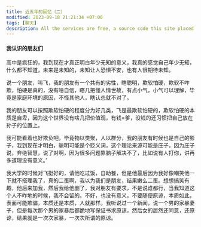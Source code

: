 ```yaml
---
title: 近五年的回忆（二）
modified: 2023-09-18 21:21:34 +07:00
tags: [聊天]
description: All the services are free, a source code this site placed on github repository and intergration with netlify service, another service that you can use is github page for hosting your own static site.
---
```


####  我认识的朋友们

高中是疯狂的，我到现在才真正明白年少无知的意义，我真的感觉自己年少无知，什么都不知道，未来是未知的，未知让人恐惧不安，也有人很期待未知。

说一个朋友，叫飞，我的朋友有一个共有的劣性，瞎聪明，欺软怕硬，欺软不咋欺，怕硬是真的，没有啥自信，瞎几把懂人情世故，有点小气，小气可以理解，毕竟是家庭环境的原因，不怪其他人，瞎认怂就不对了。

我的朋友可以按照欺软怕硬的程度分为好几类，飞是最欺软怕硬的，欺软怕硬的本质是自卑，因为这个世界没有啥几把价值观，有钱=爹，没钱的还习惯把自己放在孙子的位置上。

我可能看着也好欺负吧，毕竟物以类聚，人以群分，我的朋友有时候也是自己的影子，我到现在才明白，聪明可能是个贬义词，这个理论来源可能是庄子，因为庄子说，弃绝智慧，说了对啊，因为很多问题靠脑子解决不了，比如说有人打你，讲再多道理没有意义。’

我大学的时候对飞挺好的，请他吃过饭，自助餐，但是他最后因为我好像嘲笑他一下就不搭理我了，真的二蛋啊，我以为我们是朋友，结果嫩么二蛋。想想搞笑有趣，他后来加我，然后我给他删了，我对朋友有要求，不是说谁都行，当我知道这个人不咋地的时候，我不会留的。不好，也没有意义。不要随便原谅，本质如此，表面可能欺骗，本质还是本质，人就那样。我听说过一个新闻，说一个男的家暴妻子，但是每次那个男的家暴后都跪地写保证书求原谅，然后女的居然还同意，还原谅，结果就是一次次家暴，一次次所谓的原谅。

